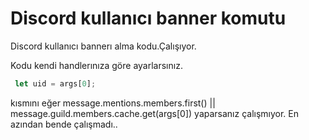 # Discord kullanıcı banner komutu
Discord kullanıcı bannerı alma kodu.Çalışıyor.

Kodu kendi handlerınıza göre ayarlarsınız. 

```javascript
 let uid = args[0];
```
kısmını eğer message.mentions.members.first() || message.guild.members.cache.get(args[0]) yaparsanız çalışmıyor.
En azından bende çalışmadı..

